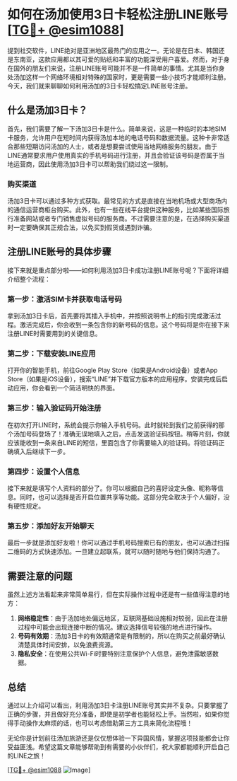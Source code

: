 # 如何在汤加使用3日卡轻松注册LINE账号[[TG💪+ @esim1088](https://t.me/s/esim1088)]

提到社交软件，LINE绝对是亚洲地区最热门的应用之一。无论是在日本、韩国还是东南亚，这款应用都以其可爱的贴纸和丰富的功能深受用户喜爱。然而，对于身在国外的朋友们来说，注册LINE账号可能并不是一件简单的事情。尤其是当你身处汤加这样一个网络环境相对特殊的国家时，更是需要一些小技巧才能顺利注册。今天，我们就来聊聊如何利用汤加的3日卡轻松搞定LINE账号注册。

## 什么是汤加3日卡？

首先，我们需要了解一下汤加3日卡是什么。简单来说，这是一种临时的本地SIM卡服务，允许用户在短时间内获得汤加本地的电话号码和数据流量。这种卡非常适合那些短期访问汤加的人士，或者是想要尝试使用当地网络服务的朋友。由于LINE通常要求用户使用真实的手机号码进行注册，并且会验证该号码是否属于当地运营商，因此使用汤加3日卡可以帮助我们绕过这一限制。

### 购买渠道

汤加3日卡可以通过多种方式获取。最常见的方式是直接在当地机场或大型商场内的通信运营商柜台购买。此外，也有一些在线平台提供这种服务，比如某些国际旅行准备网站或者专门销售虚拟号码的服务商。不过需要注意的是，在选择购买渠道时一定要确保其正规合法，以免买到假货或遇到诈骗。

## 注册LINE账号的具体步骤

接下来就是重点部分啦——如何利用汤加3日卡成功注册LINE账号呢？下面将详细介绍整个流程：

### 第一步：激活SIM卡并获取电话号码

拿到汤加3日卡后，首先要将其插入手机中，并按照说明书上的指引完成激活过程。激活完成后，你会收到一条包含你的新号码的信息。这个号码将是你在接下来注册LINE时需要用到的关键信息。

### 第二步：下载安装LINE应用

打开你的智能手机，前往Google Play Store（如果是Android设备）或者App Store（如果是iOS设备），搜索“LINE”并下载官方版本的应用程序。安装完成后启动应用，你会看到一个简洁明快的界面。

### 第三步：输入验证码开始注册

在初次打开LINE时，系统会提示你输入手机号码。此时就轮到我们之前获得的那个汤加号码登场了！准确无误地填入之后，点击发送验证码按钮。稍等片刻，你就应该能收到一条来自LINE的短信，里面包含了你需要输入的验证码。将验证码正确填入后继续下一步。

### 第四步：设置个人信息

接下来就是填写个人资料的部分了。你可以根据自己的喜好设定头像、昵称等信息。同时，也可以选择是否开启位置共享等功能。这部分完全取决于个人偏好，没有硬性规定。

### 第五步：添加好友开始聊天

最后一步就是添加好友啦！你可以通过手机号码搜索已有的朋友，也可以通过扫描二维码的方式快速添加。一旦建立起联系，就可以随时随地与他们保持沟通了。

## 需要注意的问题

虽然上述方法看起来非常简单易行，但在实际操作过程中还是有一些值得注意的地方：

1. **网络稳定性**：由于汤加地处偏远地区，互联网基础设施相对较弱，因此在注册过程中可能会出现连接中断的情况。建议选择信号较强的地点进行操作。
2. **号码有效期**：汤加3日卡的有效期通常是有限制的，所以在购买之前最好确认清楚具体时间安排，以免浪费资源。
3. **隐私安全**：在使用公共Wi-Fi时要特别注意保护个人信息，避免泄露敏感数据。

## 总结

通过以上介绍可以看出，利用汤加3日卡注册LINE账号其实并不复杂。只要掌握了正确的步骤，并且做好充分准备，即使是初学者也能轻松上手。当然啦，如果你觉得手动操作太麻烦的话，也可以考虑借助第三方工具来简化流程哦！

无论你是计划前往汤加旅游还是仅仅想体验一下异国风情，掌握这项技能都会让你受益匪浅。希望这篇文章能够帮助到有需要的小伙伴们，祝大家都能顺利开启自己的LINE之旅！

[[TG💪+ @esim1088](https://t.me/s/esim1088) ![Image](https://i.postimg.cc/4NQfJmqS/Snipaste-2025-05-13-00-14-12.png)]